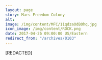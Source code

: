 ```yaml
---
layout: page
story: Mars Freedom Colony
alt:
image: /img/content/MFC/11qdzaOdBOhq.jpg
icon_image: /img/content/ROCK.png
date: 2017-04-26 09:00:00 US/Eastern
redirect_from: "/archives/0103"
---
```

[REDACTED]
